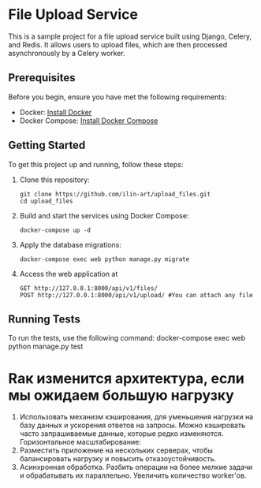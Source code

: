 # File Upload Service

This is a sample project for a file upload service built using Django, Celery, and Redis. It allows users to upload files, which are then processed asynchronously by a Celery worker.

## Prerequisites

Before you begin, ensure you have met the following requirements:

- Docker: [Install Docker](https://docs.docker.com/get-docker/)
- Docker Compose: [Install Docker Compose](https://docs.docker.com/compose/install/)

## Getting Started

To get this project up and running, follow these steps:

1. Clone this repository:

   ```shell
   git clone https://github.com/ilin-art/upload_files.git
   cd upload_files

2. Build and start the services using Docker Compose:
    ```shell
    docker-compose up -d

3. Apply the database migrations:
    ```shell
    docker-compose exec web python manage.py migrate

4. Access the web application at
    ```shell
    GET http://127.0.0.1:8000/api/v1/files/
    POST http://127.0.0.1:8000/api/v1/upload/ #You can attach any file

## Running Tests
To run the tests, use the following command:
docker-compose exec web python manage.py test

# Rак изменится архитектура, если мы ожидаем большую нагрузку
1. Использовать механизм кэширования, для уменьшения нагрузки на базу данных и ускорения ответов на запросы.
Можно кэшировать часто запрашиваемые данные, которые редко изменяются.
Горизонтальное масштабирование:
2. Разместить приложение на нескольких серверах, чтобы балансировать нагрузку и повысить отказоустойчивость.
3. Асинхронная обработка.
Разбить операции на более мелкие задачи и обрабатывать их параллельно. Увеличить количество worker'ов.